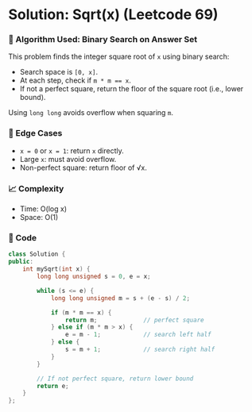 # Solution: Sqrt(x) (Leetcode 69)

### 🧠 Algorithm Used: Binary Search on Answer Set

This problem finds the integer square root of `x` using binary search:
- Search space is `[0, x]`.
- At each step, check if `m * m == x`.
- If not a perfect square, return the floor of the square root (i.e., lower bound).

Using `long long` avoids overflow when squaring `m`.

### 🧪 Edge Cases
- `x = 0` or `x = 1`: return `x` directly.
- Large `x`: must avoid overflow.
- Non-perfect square: return floor of √x.

### 📈 Complexity
- Time: O(log x)
- Space: O(1)

### 🧾 Code
```cpp
class Solution {
public:
    int mySqrt(int x) {
        long long unsigned s = 0, e = x;

        while (s <= e) {
            long long unsigned m = s + (e - s) / 2;

            if (m * m == x) {
                return m;             // perfect square
            } else if (m * m > x) {
                e = m - 1;            // search left half
            } else {
                s = m + 1;            // search right half
            }
        }

        // If not perfect square, return lower bound
        return e;
    }
};
